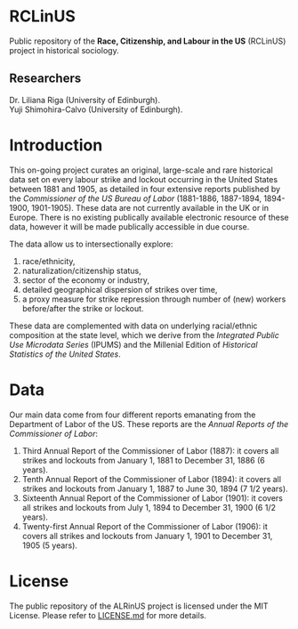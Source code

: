 
# RCLinUS
Public repository of the **Race, Citizenship, and Labour in the US** (RCLinUS) project in historical sociology.

## Researchers
Dr. Liliana Riga (University of Edinburgh).  
Yuji Shimohira-Calvo (University of Edinburgh).

# Introduction

This on-going project curates an original, large-scale and rare historical data set on every labour strike and lockout occurring in the United States between 1881 and 1905, as detailed in four extensive reports published by the *Commissioner of the US Bureau of Labor* (1881-1886, 1887-1894, 1894-1900, 1901-1905). These data are not currently available in the UK or in Europe. There is no existing publically available electronic resource of these data, however it will be made publically accessible in due course. 

The data allow us to intersectionally explore:

1. race/ethnicity,
2. naturalization/citizenship status,
3. sector of the economy or industry,
4. detailed geographical dispersion of strikes over time,
5. a proxy measure for strike repression through number of (new) workers before/after the strike or lockout.

These data are complemented with data on underlying racial/ethnic composition at the state level, which we derive from the *Integrated Public Use Microdata Series* (IPUMS) and the Millenial Edition of *Historical Statistics of the United States*.

# Data

Our main data come from four different reports emanating from the Department of Labor of the US. These reports are the *Annual Reports of the Commissioner of Labor*:

1. Third Annual Report of the Commissioner of Labor (1887): it covers all strikes and lockouts from January 1, 1881 to December 31, 1886 (6 years).
2. Tenth Annual Report of the Commissioner of Labor (1894): it covers all strikes and lockouts from January 1, 1887 to June 30, 1894 (7 1/2 years).
3. Sixteenth Annual Report of the Commissioner of Labor (1901): it covers all strikes and lockouts from July 1, 1894 to December 31, 1900 (6 1/2 years).
4. Twenty-first Annual Report of the Commissioner of Labor (1906): it covers all strikes and lockouts from January 1, 1901 to December 31, 1905 (5 years).

# License
The public repository of the ALRinUS project is licensed under the MIT License. Please refer to [LICENSE.md](https://github.com/Yuji-Shimohira-Calvo/ALRinUS/blob/master/LICENSE "License file") for more details.
